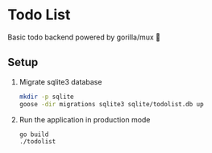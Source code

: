 # Todo List

Basic todo backend powered by gorilla/mux 🦍

## Setup

1. Migrate sqlite3 database

    ```bash
    mkdir -p sqlite
    goose -dir migrations sqlite3 sqlite/todolist.db up
    ```

2. Run the application in production mode

    ```bash
    go build
    ./todolist
    ```
